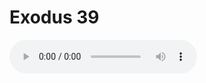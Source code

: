 # Exodus 39

<audio controls>
  <source src="https://openbible.com/audio/hays/BSB_02_Exo_039_H.mp3" type="audio/mp3" />
  <a href="https://openbible.com/audio/hays/BSB_02_Exo_039_H.mp3" download="https://openbible.com/audio/hays/BSB_02_Exo_039_H.mp3">Download MP3 audio</a>.
</audio>

<!--@include: @/bible/translations/bsb/02_exo/verses/039.md-->